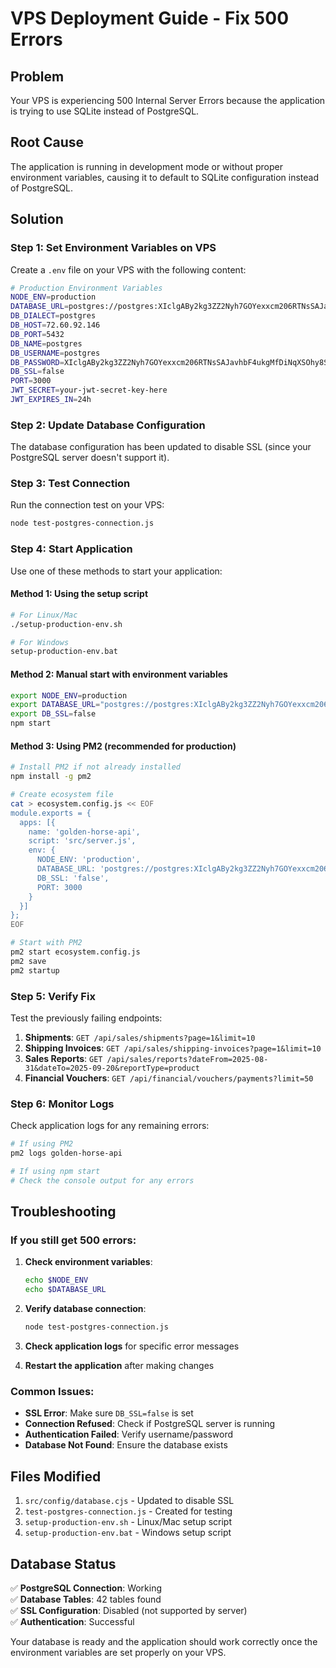 # VPS Deployment Guide - Fix 500 Errors

## Problem
Your VPS is experiencing 500 Internal Server Errors because the application is trying to use SQLite instead of PostgreSQL.

## Root Cause
The application is running in development mode or without proper environment variables, causing it to default to SQLite configuration instead of PostgreSQL.

## Solution

### Step 1: Set Environment Variables on VPS

Create a `.env` file on your VPS with the following content:

```bash
# Production Environment Variables
NODE_ENV=production
DATABASE_URL=postgres://postgres:XIclgABy2kg3ZZ2Nyh7GOYexxcm206RTNsSAJavhbF4ukgMfDiNqXSOhy8SIALUP@72.60.92.146:5432/postgres
DB_DIALECT=postgres
DB_HOST=72.60.92.146
DB_PORT=5432
DB_NAME=postgres
DB_USERNAME=postgres
DB_PASSWORD=XIclgABy2kg3ZZ2Nyh7GOYexxcm206RTNsSAJavhbF4ukgMfDiNqXSOhy8SIALUP
DB_SSL=false
PORT=3000
JWT_SECRET=your-jwt-secret-key-here
JWT_EXPIRES_IN=24h
```

### Step 2: Update Database Configuration

The database configuration has been updated to disable SSL (since your PostgreSQL server doesn't support it).

### Step 3: Test Connection

Run the connection test on your VPS:

```bash
node test-postgres-connection.js
```

### Step 4: Start Application

Use one of these methods to start your application:

#### Method 1: Using the setup script
```bash
# For Linux/Mac
./setup-production-env.sh

# For Windows
setup-production-env.bat
```

#### Method 2: Manual start with environment variables
```bash
export NODE_ENV=production
export DATABASE_URL="postgres://postgres:XIclgABy2kg3ZZ2Nyh7GOYexxcm206RTNsSAJavhbF4ukgMfDiNqXSOhy8SIALUP@72.60.92.146:5432/postgres"
export DB_SSL=false
npm start
```

#### Method 3: Using PM2 (recommended for production)
```bash
# Install PM2 if not already installed
npm install -g pm2

# Create ecosystem file
cat > ecosystem.config.js << EOF
module.exports = {
  apps: [{
    name: 'golden-horse-api',
    script: 'src/server.js',
    env: {
      NODE_ENV: 'production',
      DATABASE_URL: 'postgres://postgres:XIclgABy2kg3ZZ2Nyh7GOYexxcm206RTNsSAJavhbF4ukgMfDiNqXSOhy8SIALUP@72.60.92.146:5432/postgres',
      DB_SSL: 'false',
      PORT: 3000
    }
  }]
};
EOF

# Start with PM2
pm2 start ecosystem.config.js
pm2 save
pm2 startup
```

### Step 5: Verify Fix

Test the previously failing endpoints:

1. **Shipments**: `GET /api/sales/shipments?page=1&limit=10`
2. **Shipping Invoices**: `GET /api/sales/shipping-invoices?page=1&limit=10`
3. **Sales Reports**: `GET /api/sales/reports?dateFrom=2025-08-31&dateTo=2025-09-20&reportType=product`
4. **Financial Vouchers**: `GET /api/financial/vouchers/payments?limit=50`

### Step 6: Monitor Logs

Check application logs for any remaining errors:

```bash
# If using PM2
pm2 logs golden-horse-api

# If using npm start
# Check the console output for any errors
```

## Troubleshooting

### If you still get 500 errors:

1. **Check environment variables**:
   ```bash
   echo $NODE_ENV
   echo $DATABASE_URL
   ```

2. **Verify database connection**:
   ```bash
   node test-postgres-connection.js
   ```

3. **Check application logs** for specific error messages

4. **Restart the application** after making changes

### Common Issues:

- **SSL Error**: Make sure `DB_SSL=false` is set
- **Connection Refused**: Check if PostgreSQL server is running
- **Authentication Failed**: Verify username/password
- **Database Not Found**: Ensure the database exists

## Files Modified

1. `src/config/database.cjs` - Updated to disable SSL
2. `test-postgres-connection.js` - Created for testing
3. `setup-production-env.sh` - Linux/Mac setup script
4. `setup-production-env.bat` - Windows setup script

## Database Status

✅ **PostgreSQL Connection**: Working  
✅ **Database Tables**: 42 tables found  
✅ **SSL Configuration**: Disabled (not supported by server)  
✅ **Authentication**: Successful  

Your database is ready and the application should work correctly once the environment variables are set properly on your VPS.

